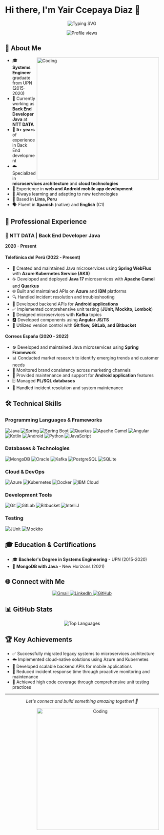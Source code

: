 # Hi there, I'm Yair Ccepaya Diaz 👋

<p align="center">
  <img src="https://readme-typing-svg.herokuapp.com?font=Time+New+Roman&color=%23C8BE25&size=25&center=true&vCenter=true&width=600&height=100&lines=Systems+Engineer;Back+End+Java+Developer;5%2B+Years+Experience;Microservices+Expert;Cloud+Technologies+Enthusiast;Always+learning+new+things" alt="Typing SVG" />
</p>

<p align="center">
  <img src="https://komarev.com/ghpvc/?username=yairccepaya&label=Profile%20views&color=0047AB&style=flat-square" alt="Profile views" />
</p>

## 🚀 About Me

<img align="right" alt="Coding" width="400" src="https://media.giphy.com/media/qgQUggAC3Pfv687qPC/giphy.gif">

- 🎓 **Systems Engineer** graduate from UPN (2015-2020)
- 💼 Currently working as **Back End Developer Java** at **NTT DATA**
- 🔧 **5+ years** of experience in Back End development
- ☁️ Specialized in **microservices architecture** and **cloud technologies**
- 📱 Experience in **web and Android mobile app development**
- 🌱 Always learning and adapting to new technologies
- 📍 Based in **Lima, Peru**
- 🗣️ Fluent in **Spanish** (native) and **English** (C1)

## 💼 Professional Experience

### 🏢 NTT DATA | Back End Developer Java
**2020 - Present**

#### Telefónica del Perú (2022 - Present)
- 🔧 Created and maintained Java microservices using **Spring WebFlux** with **Azure Kubernetes Service (AKS)**
- ☕ Developed and deployed **Java 17** microservices with **Apache Camel** and **Quarkus**
- 🌐 Built and maintained APIs on **Azure** and **IBM** platforms
- 🔍 Handled incident resolution and troubleshooting
- 📱 Developed backend APIs for **Android applications**
- ✅ Implemented comprehensive unit testing (**JUnit, Mockito, Lombok**)
- 📨 Designed microservices with **Kafka** topics
- 🅰️ Developed components using **Angular JS/TS**
- 📝 Utilized version control with **Git flow, GitLab, and Bitbucket**

#### Correos España (2020 - 2022)
- ⚙️ Developed and maintained Java microservices using **Spring Framework**
- 📊 Conducted market research to identify emerging trends and customer needs
- 🎨 Monitored brand consistency across marketing channels
- 📱 Provided maintenance and support for **Android application** features
- 🗄️ Managed **PL/SQL databases**
- 🔧 Handled incident resolution and system maintenance

## 🛠️ Technical Skills

### Programming Languages & Frameworks
<p align="left">
  <img src="https://img.shields.io/badge/Java-ED8B00?style=for-the-badge&logo=java&logoColor=white" alt="Java"/>
  <img src="https://img.shields.io/badge/Spring-6DB33F?style=for-the-badge&logo=spring&logoColor=white" alt="Spring"/>
  <img src="https://img.shields.io/badge/Spring_Boot-F2F4F9?style=for-the-badge&logo=spring-boot" alt="Spring Boot"/>
  <img src="https://img.shields.io/badge/Quarkus-000000?style=for-the-badge&logo=quarkus&logoColor=white" alt="Quarkus"/>
  <img src="https://img.shields.io/badge/Apache_Camel-28A745?style=for-the-badge&logo=apache-camel&logoColor=white" alt="Apache Camel"/>
  <img src="https://img.shields.io/badge/Angular-DD0031?style=for-the-badge&logo=angular&logoColor=white" alt="Angular"/>
  <img src="https://img.shields.io/badge/Kotlin-0095D5?style=for-the-badge&logo=kotlin&logoColor=white" alt="Kotlin"/>
  <img src="https://img.shields.io/badge/Android-3DDC84?style=for-the-badge&logo=android&logoColor=white" alt="Android"/>
  <img src="https://img.shields.io/badge/Python-3776AB?style=for-the-badge&logo=python&logoColor=white" alt="Python"/>
  <img src="https://img.shields.io/badge/JavaScript-F7DF1E?style=for-the-badge&logo=javascript&logoColor=black" alt="JavaScript"/>

</p>

### Databases & Technologies
<p align="left">
  
  <img src="https://img.shields.io/badge/MongoDB-4EA94B?style=for-the-badge&logo=mongodb&logoColor=white" alt="MongoDB"/>
  <img src="https://img.shields.io/badge/Oracle-F80000?style=for-the-badge&logo=oracle&logoColor=black" alt="Oracle"/>
  <img src="https://img.shields.io/badge/Apache_Kafka-231F20?style=for-the-badge&logo=apache-kafka&logoColor=white" alt="Kafka"/>
  <img src="https://img.shields.io/badge/PostgreSQL-316192?style=for-the-badge&logo=postgresql&logoColor=white" alt="PostgreSQL"/>
  <img src="https://img.shields.io/badge/SQLite-07405E?style=for-the-badge&logo=sqlite&logoColor=white" alt="SQLite"/>
</p>

### Cloud & DevOps
<p align="left">
  <img src="https://img.shields.io/badge/Microsoft_Azure-0089D0?style=for-the-badge&logo=microsoft-azure&logoColor=white" alt="Azure"/>
  <img src="https://img.shields.io/badge/Kubernetes-326CE5?style=for-the-badge&logo=kubernetes&logoColor=white" alt="Kubernetes"/>
  <img src="https://img.shields.io/badge/Docker-2CA5E0?style=for-the-badge&logo=docker&logoColor=white" alt="Docker"/>
  <img src="https://img.shields.io/badge/IBM_Cloud-1261FE?style=for-the-badge&logo=IBM&logoColor=white" alt="IBM Cloud"/>
</p>

### Development Tools
<p align="left">
  <img src="https://img.shields.io/badge/Git-F05032?style=for-the-badge&logo=git&logoColor=white" alt="Git"/>
  <img src="https://img.shields.io/badge/GitLab-330F63?style=for-the-badge&logo=gitlab&logoColor=white" alt="GitLab"/>
  <img src="https://img.shields.io/badge/Bitbucket-0747a6?style=for-the-badge&logo=bitbucket&logoColor=white" alt="Bitbucket"/>
  <img src="https://img.shields.io/badge/IntelliJ_IDEA-000000.svg?style=for-the-badge&logo=intellij-idea&logoColor=white" alt="IntelliJ"/>
</p>

### Testing
<p align="left">
  <img src="https://img.shields.io/badge/Junit5-25A162?style=for-the-badge&logo=junit5&logoColor=white" alt="JUnit"/>
  <img src="https://img.shields.io/badge/Mockito-78A641?style=for-the-badge" alt="Mockito"/>
</p>

## 🎓 Education & Certifications

- 🎓 **Bachelor's Degree in Systems Engineering** - UPN (2015-2020)
- 📜 **MongoDB with Java** - New Horizons (2021)

## 🌐 Connect with Me

<p align="center">
  <a href="mailto:yalucepa@gmail.com">
    <img src="https://img.shields.io/badge/Gmail-D14836?style=for-the-badge&logo=gmail&logoColor=white" alt="Gmail"/>
  </a>
  <a href="https://linkedin.com/in/yair-ccepaya-diaz-8b976220b/">
    <img src="https://img.shields.io/badge/LinkedIn-0077B5?style=for-the-badge&logo=linkedin&logoColor=white" alt="LinkedIn"/>
  </a>
  <a href="https://github.com/yairccepaya">
    <img src="https://img.shields.io/badge/GitHub-100000?style=for-the-badge&logo=github&logoColor=white" alt="GitHub"/>
  </a>
</p>

## 📊 GitHub Stats

<p align="center">
  <img src="https://github-readme-stats.vercel.app/api/top-langs/?username=yalucepadi&layout=compact&theme=radical" alt="Top Languages" />
</p>

## 🏆 Key Achievements

- ✅ Successfully migrated legacy systems to microservices architecture
- ☁️ Implemented cloud-native solutions using Azure and Kubernetes
- 📱 Developed scalable backend APIs for mobile applications
- 🔧 Reduced incident response time through proactive monitoring and maintenance
- 🧪 Achieved high code coverage through comprehensive unit testing practices

---

<p align="center">
  <i>Let's connect and build something amazing together! 🚀</i>
</p>

<p align="center">
<img align="right" alt="Coding" width="400" src="https://camo.githubusercontent.com/cae12fddd9d6982901d82580bdf321d81fb299141098ca1c2d4891870827bf46/68747470733a2f2f6d69726f2e6d656469756d2e636f6d2f6d61782f313336302f302a37513379765349765f7430696f4a2d5a2e676966">
</p>
